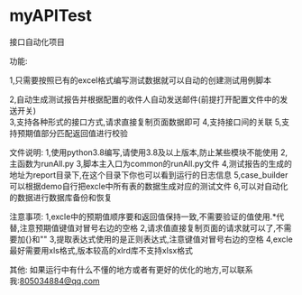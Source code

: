 # myAPITest  

接口自动化项目  

功能:  

1,只需要按照已有的excel格式编写测试数据就可以自动的创建测试用例脚本  

2,自动生成测试报告并根据配置的收件人自动发送邮件(前提打开配置文件中的发送开关)  
3,支持各种形式的接口方式,请求直接复制页面数据即可
4,支持接口间的关联
5,支持预期值部分匹配返回值进行校验

文件说明:
1,使用python3.8编写,请使用3.8及以上版本,防止某些模块不能使用
2,主函数为runAll.py
3,脚本主入口为common的runAll.py文件
4,测试报告的生成的地址为report目录下,在这个目录下你也可以看到运行的日志信息
5,case_builder可以根据demo自行把excle中所有表的数据生成对应的测试文件
6,可以对自动化的数据进行数据库备份和恢复


注意事项:
1,excle中的预期值顺序要和返回值保持一致,不需要验证的值使用.*代替,注意预期值键值对冒号右边的空格
2,请求值直接复制页面的请求就可以了,不需要加{}和""
3,提取表达式使用的是正则表达式,注意键值对冒号右边的空格
4,excle最好需要用xls格式,版本较高的xlrd库不支持xlsx格式

其他:
如果运行中有什么不懂的地方或者有更好的优化的地方,可以联系我:805034884@qq.com
